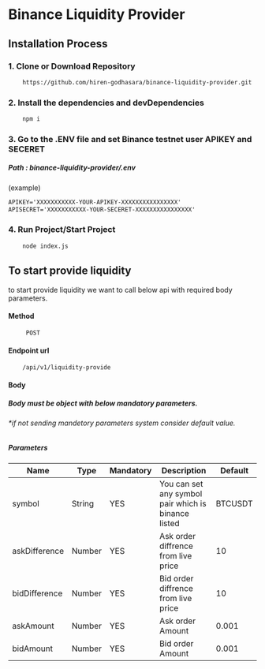 # Binance Liquidity Provider

## Installation Process

### 1. Clone or Download Repository
```html
    https://github.com/hiren-godhasara/binance-liquidity-provider.git
```
### 2. Install the dependencies and devDependencies
```html
    npm i
```
### 3. Go to the  .ENV file and set Binance testnet user APIKEY and SECERET 
##### Path :  binance-liquidity-provider/.env
(example)
```html
APIKEY='XXXXXXXXXXX-YOUR-APIKEY-XXXXXXXXXXXXXXXX'
APISECRET='XXXXXXXXXXX-YOUR-SECERET-XXXXXXXXXXXXXXXX'
```
### 4. Run Project/Start Project  
```html
    node index.js
```
## To start provide liquidity 
to start provide liquidity we want to call below api with required body parameters.  
#### Method 
```html
     POST 
```
#### Endpoint url 
```html
    /api/v1/liquidity-provide
```
#### Body 
##### Body must be object with below mandatory parameters.
###### *if not sending mandetory parameters system consider default value. 
##### Parameters

| Name | Type | Mandatory | Description |  Default |
| ------ | ------ |------|-----|-----|
| symbol | String | YES | You can set any symbol pair which is binance listed | BTCUSDT
| askDifference | Number | YES  |  Ask order diffrence from live price| 10 
| bidDifference | Number | YES |  Bid order diffrence from live price| 10 
| askAmount | Number | YES |  Ask order Amount | 0.001
| bidAmount | Number | YES |  Bid  order Amount | 0.001

